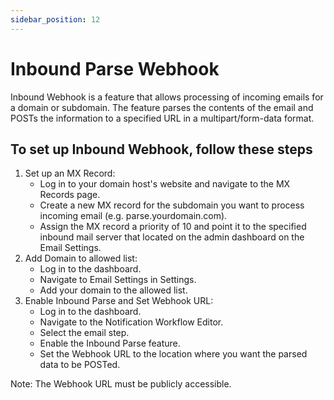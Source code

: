 ```yaml
---
sidebar_position: 12
---
```


# Inbound Parse Webhook

Inbound Webhook is a feature that allows processing of incoming emails for a domain or subdomain.
The feature parses the contents of the email and POSTs the information to a specified URL in a
multipart/form-data format.

## To set up Inbound Webhook, follow these steps

1. Set up an MX Record:
   - Log in to your domain host's website and navigate to the MX Records page.
   - Create a new MX record for the subdomain you want to process incoming email (e.g. parse.yourdomain.com).
   - Assign the MX record a priority of 10 and point it to the specified inbound mail server that located on the admin dashboard on the Email Settings.
2. Add Domain to allowed list:
   - Log in to the dashboard.
   - Navigate to Email Settings in Settings.
   - Add your domain to the allowed list.
3. Enable Inbound Parse and Set Webhook URL:
   - Log in to the dashboard.
   - Navigate to the Notification Workflow Editor.
   - Select the email step.
   - Enable the Inbound Parse feature.
   - Set the Webhook URL to the location where you want the parsed data to be POSTed.

Note: The Webhook URL must be publicly accessible.
